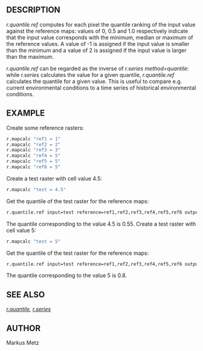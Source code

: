 ## DESCRIPTION

*r.quantile.ref* computes for each pixel the quantile ranking of the
input value against the reference maps: values of 0, 0.5 and 1.0
respectively indicate that the input value corresponds with the minimum,
median or maximum of the reference values. A value of -1 is assigned if
the input value is smaller than the minimum and a value of 2 is assigned
if the input value is larger than the maximum.

*r.quantile.ref* can be regarded as the inverse of *r.series
method=quantile*: while *r.series* calculates the value for a given
quantile, *r.quantile.ref* calculates the quantile for a given value.
This is useful to compare e.g. current environmental conditions to a
time series of historical environmental conditions.

## EXAMPLE

Create some reference rasters:

```sh
r.mapcalc "ref1 = 1"
r.mapcalc "ref2 = 2"
r.mapcalc "ref3 = 3"
r.mapcalc "ref4 = 5"
r.mapcalc "ref5 = 5"
r.mapcalc "ref6 = 5"
```

Create a test raster with cell value 4.5:

```sh
r.mapcalc "test = 4.5"
```

Get the quantile of the test raster for the reference maps:

```sh
r.quantile.ref input=test reference=ref1,ref2,ref3,ref4,ref5,ref6 output=test_quant
```

The quantile corresponding to the value 4.5 is 0.55. Create a test
raster with cell value 5:

```sh
r.mapcalc "test = 5"
```

Get the quantile of the test raster for the reference maps:

```sh
r.quantile.ref input=test reference=ref1,ref2,ref3,ref4,ref5,ref6 output=test_quant
```

The quantile corresponding to the value 5 is 0.8.

## SEE ALSO

*[r.quantile](https://grass.osgeo.org/grass-stable/manuals/r.quantile.html),
[r.series](https://grass.osgeo.org/grass-stable/manuals/r.series.html)*

## AUTHOR

Markus Metz

